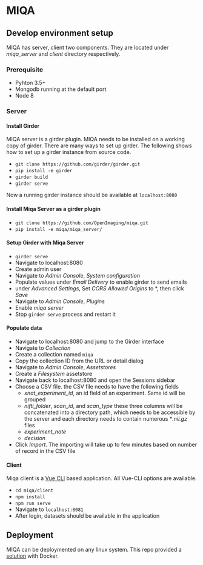# MIQA

## Develop environment setup

MIQA has server, client two components. They are located under *miqa_server* and *client* directory respectively.

### Prerequisite
* Pyhton 3.5+
* Mongodb running at the default port
* Node 8

### Server

#### Install Girder
MIQA server is a girder plugin. MIQA needs to be installed on a working copy of girder. There are many ways to set up girder. The following shows how to set up a girder instance from source code.
* `git clone https://github.com/girder/girder.git`
* `pip install -e girder`
* `girder build`
* `girder serve`

Now a running girder instance should be available at `localhost:8080`

#### Install Miqa Server as a girder plugin
* `git clone https://github.com/OpenImaging/miqa.git`
* `pip install -e miqa/miqa_server/`

#### Setup Girder with Miqa Server
* `girder serve`
* Navigate to localhost:8080
* Create admin user
* Navigate to *Admin Console*, *System configuration*
* Populate values under *Email Delivery* to enable girder to send emails
* under *Advanced Settings*, Set *CORS Allowed Origins* to *, then click *Save*
* Navigate to *Admin Console*, *Plugins*
* Enable *miqa server*
* Stop `girder serve` process and restart it

#### Populate data
* Navigate to localhost:8080 and jump to the Girder interface
* Navigate to *Collection*
* Create a collection named `miqa`
* Copy the collection ID from the URL or detail dialog
* Navigate to *Admin Console*, *Assetstores*
* Create a *Filesystem* assetstore
* Navigate back to localhost:8080 and open the Sessions sidebar
* Choose a CSV file. the CSV file needs to have the following fields
  * *xnat_experiment_id*, an id field of an experiment. Same id will be grouped
  * *nifti_folder*, *scan_id*, and *scan_type* these three columns will be concatenated into a directory path, which needs to be accessible by the server and each directory needs to contain numerous **.nii.gz* files
  * *experiment_note*
  * *decision*
* Click *Import*. The importing will take up to few minutes based on number of record in the CSV file


#### Client
Miqa client is a [Vue CLI](https://cli.vuejs.org/) based application. All Vue-CLI options are available. 

* `cd miqa/client`
* `npm install`
* `npm run serve`
* Navigate to `localhost:8081`
* After login, datasets should be available in the application

## Deployment
MIQA can be deploymented on any linux system. This repo provided a [solution](devops/docker/README.md) with Docker.

